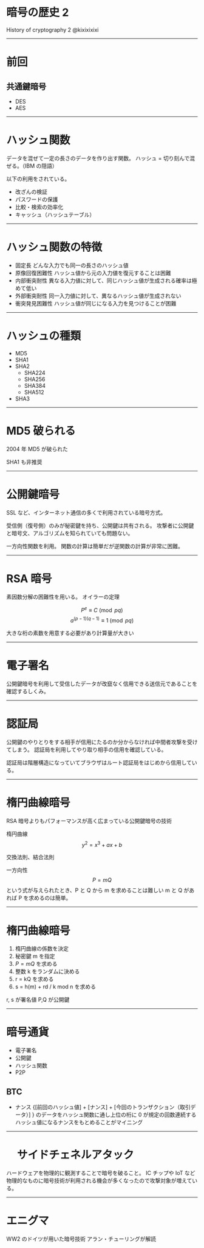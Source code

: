 # 暗号の歴史 2

History of cryptography 2
@kixixixixi

---

# 前回

## 共通鍵暗号

- DES
- AES

---

# ハッシュ関数

データを混ぜて一定の長さのデータを作り出す関数。
ハッシュ = 切り刻んで混ぜる。（IBM の隠語）

以下の利用をされている。

- 改ざんの検証
- パスワードの保護
- 比較・検索の効率化
- キャッシュ（ハッシュテーブル）

---

# ハッシュ関数の特徴

- 固定長
  どんな入力でも同一の長さのハッシュ値
- 原像回復困難性
  ハッシュ値から元の入力値を復元することは困難
- 内部衝突耐性
  異なる入力値に対して、同じハッシュ値が生成される確率は極めて低い
- 外部衝突耐性
  同一入力値に対して、異なるハッシュ値が生成されない
- 衝突発見困難性
  ハッシュ値が同じになる入力を見つけることが困難

---

# ハッシュの種類

- MD5
- SHA1
- SHA2
  - SHA224
  - SHA256
  - SHA384
  - SHA512
- SHA3

---

# MD5 破られる

2004 年 MD5 が破られた

SHA1 も非推奨

---

# 公開鍵暗号

SSL など、インターネット通信の多くで利用されている暗号方式。

受信側（復号側）のみが秘密鍵を持ち、公開鍵は共有される。
攻撃者に公開鍵と暗号文、アルゴリズムを知られていても問題ない。

一方向性関数を利用。
関数の計算は簡単だが逆関数の計算が非常に困難。

---

# RSA 暗号

素因数分解の困難性を用いる。
オイラーの定理

$$ P^e \equiv C \pmod {pq} $$
$$ a^{(p-1)(q-1)} \equiv 1\pmod {pq} $$

大きな桁の素数を用意する必要があり計算量が大きい

---

# 電子署名

公開鍵暗号を利用して受信したデータが改竄なく信用できる送信元であることを確認するしくみ。

---

# 認証局

公開鍵のやりとりをする相手が信用にたるのか分からなければ中間者攻撃を受けてしまう。
認証局を利用してやり取り相手の信用を確認している。

認証局は階層構造になっていてブラウザはルート認証局をはじめから信用している。

---

# 楕円曲線暗号

RSA 暗号よりもパフォーマンスが高く広まっている公開鍵暗号の技術

楕円曲線
$$ y^2 = x^3 + ax + b $$

交換法則、結合法則

一方向性
$$P = mQ$$
という式が与えられたとき、P と Q から m を求めることは難しい
m と Q があれば P を求めるのは簡単。

---

# 楕円曲線暗号

1. 楕円曲線の係数を決定
2. 秘密鍵 m を指定
3. $P = mQ$ を求める
4. 整数 k をランダムに決める
5. r = kQ を求める
6. s = h(m) + rd / k mod n を求める

r, s が署名値
P,Q が公開鍵

---

# 暗号通貨

- 電子署名
- 公開鍵
- ハッシュ関数
- P2P

## BTC

- ナンス
  {[前回のハッシュ値] + [ナンス] + [今回のトランザクション（取引データ）] }
  のデータをハッシュ関数に通し上位の桁に 0 が規定の回数連続するハッシュ値になるナンスをもとめることがマイニング

---

# 　サイドチェネルアタック

ハードウェアを物理的に観測することで暗号を破ること。
IC チップや IoT など物理的なものに暗号技術が利用される機会が多くなったので攻撃対象が増えている。

---

# エニグマ

WW2 のドイツが用いた暗号技術
アラン・チューリングが解読
